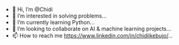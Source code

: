 - 👋 Hi, I’m @Chidi
- 👀 I’m interested in solving problems...
- 🌱 I’m currently learning Python...
- 💞️ I’m looking to collaborate on AI & machine learning projects...
- 📫 How to reach me https://www.linkedin.com/in/chidiikebujo/...

<!---
Chidi-nma/Chidi-nma is a ✨ special ✨ repository because its `README.md` (this file) appears on your GitHub profile.
You can click the Preview link to take a look at your changes.
--->
